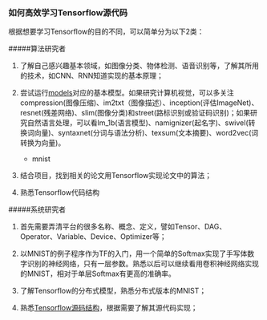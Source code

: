 ### 如何高效学习Tensorflow源代码
根据想要学习Tensorflow的目的不同，可以简单分为以下2类：

#####算法研究者
1. 了解自己感兴趣基本领域，如图像分类、物体检测、语音识别等，了解其所用的技术，如CNN、RNN知道实现的基本原理；

2. 尝试运行[models](https://github.com/tensorflow/models)对应的基本模型。如果研究计算机视觉，可以多关注compression(图像压缩)、im2txt（图像描述）、inception(评估ImageNet)、resnet(残差网络)、slim(图像分类)和street(路标识别或验证码识别)；如果研究自然语言处理，可以看lm_1b(语言模型)、namignizer(起名字)、swivel(转换词向量)、syntaxnet(分词与语法分析)、texsum(文本摘要)、word2vec(词转换为向量)。
	- mnist

3. 结合项目，找到相关的论文用Tensorflow实现论文中的算法；

4. 熟悉Tensorflow代码结构

#####系统研究者
1. 首先需要弄清平台的很多名称、概念、定义，譬如Tensor、DAG、Operator、Variable、Device、Optimizer等；

2. 以MNIST的例子程序作为TF的入门，用一个简单的Softmax实现了手写体数字识别的神经网络，只有一层参数。熟悉以后可以继续看用卷积神经网络实现的MNIST，相对于单层Softmax有更高的准确率。

3. 了解Tensorflow的分布式模型，熟悉分布式版本的MNIST；

4. 熟悉[Tensorflow源码结构](code_structure.md)，根据需要了解其源代码实现；